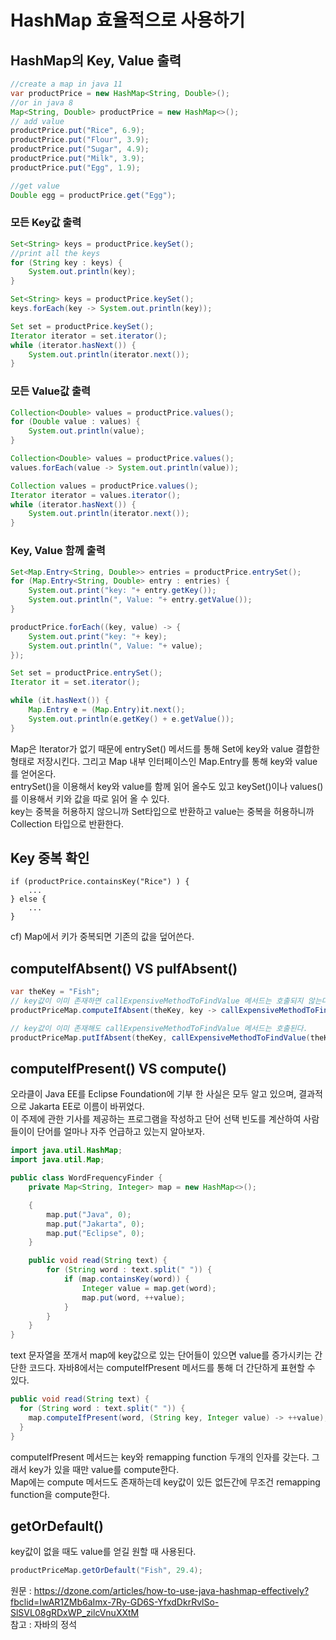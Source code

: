# HashMap 효율적으로 사용하기
## HashMap의 Key, Value 출력
```java
//create a map in java 11
var productPrice = new HashMap<String, Double>();
//or in java 8
Map<String, Double> productPrice = new HashMap<>();
// add value
productPrice.put("Rice", 6.9);
productPrice.put("Flour", 3.9);
productPrice.put("Sugar", 4.9);
productPrice.put("Milk", 3.9);
productPrice.put("Egg", 1.9);

//get value
Double egg = productPrice.get("Egg");
```

### 모든 Key값 출력
```java
Set<String> keys = productPrice.keySet();
//print all the keys
for (String key : keys) {
    System.out.println(key);
}
```

```java
Set<String> keys = productPrice.keySet();
keys.forEach(key -> System.out.println(key));
```

```java
Set set = productPrice.keySet();
Iterator iterator = set.iterator();
while (iterator.hasNext()) {
    System.out.println(iterator.next());
}
```

### 모든 Value값 출력
```java
Collection<Double> values = productPrice.values();
for (Double value : values) {
	System.out.println(value);
}
```

```java
Collection<Double> values = productPrice.values();
values.forEach(value -> System.out.println(value));
```

```java
Collection values = productPrice.values();
Iterator iterator = values.iterator();
while (iterator.hasNext()) {
    System.out.println(iterator.next());
}
```

### Key, Value 함께 출력
```java
Set<Map.Entry<String, Double>> entries = productPrice.entrySet();
for (Map.Entry<String, Double> entry : entries) {
    System.out.print("key: "+ entry.getKey());
    System.out.println(", Value: "+ entry.getValue());
}
```

```java
productPrice.forEach((key, value) -> {
    System.out.print("key: "+ key);
    System.out.println(", Value: "+ value);
});
```

```java
Set set = productPrice.entrySet();
Iterator it = set.iterator();

while (it.hasNext()) {
    Map.Entry e = (Map.Entry)it.next();
    System.out.println(e.getKey() + e.getValue());
}
```

Map은 Iterator가 없기 때문에 entrySet() 메서드를 통해 Set에 key와 value 결합한 형태로 저장시킨다. 그리고 Map 내부 인터페이스인 Map.Entry를 통해 key와 value를 얻어온다. <br>
entrySet()을 이용해서 key와 value를 함께 읽어 올수도 있고 keySet()이나 values()를 이용해서 키와 값을 따로 읽어 올 수 있다. <br>
key는 중복을 허용하지 않으니까 Set타입으로 반환하고 value는 중복을 허용하니까 Collection 타입으로 반환한다. <br>

## Key 중복 확인
```
if (productPrice.containsKey("Rice") ) {
    ...
} else {
    ...
}
```
cf) Map에서 키가 중복되면 기존의 값을 덮어쓴다.

## computeIfAbsent() VS puIfAbsent()
```java
var theKey = "Fish";
// key값이 이미 존재하면 callExpensiveMethodToFindValue 메서드는 호출되지 않는다.
productPriceMap.computeIfAbsent(theKey, key -> callExpensiveMethodToFindValue(key));

// key값이 이미 존재해도 callExpensiveMethodToFindValue 메서드는 호출된다.
productPriceMap.putIfAbsent(theKey, callExpensiveMethodToFindValue(theKey));
```

## computeIfPresent() VS compute()
오라클이 Java EE를 Eclipse Foundation에 기부 한 사실은 모두 알고 있으며, 결과적으로 Jakarta EE로 이름이 바뀌었다. <br>
이 주제에 관한 기사를 제공하는 프로그램을 작성하고 단어 선택 빈도를 계산하여 사람들이이 단어를 얼마나 자주 언급하고 있는지 알아보자. <br>

```java
import java.util.HashMap;
import java.util.Map;

public class WordFrequencyFinder {
    private Map<String, Integer> map = new HashMap<>();

    {
        map.put("Java", 0);
        map.put("Jakarta", 0);
        map.put("Eclipse", 0);
    }

    public void read(String text) {
        for (String word : text.split(" ")) {
            if (map.containsKey(word)) {
                Integer value = map.get(word);
                map.put(word, ++value);
            }
        }
    }
}

```
text 문자열을 쪼개서 map에 key값으로 있는 단어들이 있으면 value를 증가시키는 간단한 코드다. 자바8에서는 computeIfPresent 메서드를 통해 더 간단하게 표현할 수 있다.
```java
public void read(String text) {
  for (String word : text.split(" ")) {
    map.computeIfPresent(word, (String key, Integer value) -> ++value);
  }
}
```
computeIfPresent 메서드는 key와 remapping function 두개의 인자를 갖는다. 그래서 key가 있을 때만 value를 compute한다. <br>
Map에는 compute 메서드도 존재하는데 key값이 있든 없든간에 무조건 remapping function을 compute한다. <br>

## getOrDefault()
key값이 없을 때도 value를 얻길 원할 때 사용된다.
```java
productPriceMap.getOrDefault("Fish", 29.4);
```

원문 : https://dzone.com/articles/how-to-use-java-hashmap-effectively?fbclid=IwAR1ZMb6aImx-7Ry-GD6S-YfxdDkrRvlSo-SlSVL08gRDxWP_zilcVnuXXtM <br>
참고 : 자바의 정석 <br>